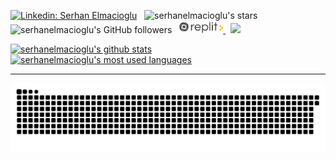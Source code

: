 
    
[![Linkedin: Serhan Elmacioglu](https://img.shields.io/badge/-Linkedin-blue?style=flat-square&logo=Linkedin&logoColor=white&link=https://www.linkedin.com/in/serhanbaranelmacioglu/)](https://www.linkedin.com/in/serhanbaranelmacioglu/) &nbsp;
![serhanelmacioglu's stars](https://img.shields.io/github/stars/serhanelmacioglu?style=social) &nbsp; 
![serhanelmacioglu's GitHub followers](https://img.shields.io/github/followers/serhanelmacioglu?style=social) &nbsp;
<a href= "https://replit.com/@serhanelmacioglu"> <img src="/replit.png" width="70" height="20" > </a> &nbsp;
<a href="https://github.com/serhanelmacioglu/github-profile-views-counter">
    <img src="https://komarev.com/ghpvc/?username=serhanelmacioglu">
    
![serhanelmacioglu's github stats](https://github-readme-stats.vercel.app/api?username=serhanelmacioglu)
![serhanelmacioglu's most used languages](https://github-readme-stats.vercel.app/api/top-langs/?username=serhanelmacioglu&layout=compact&hide=html)<a>
    
    
<hr>
<p align="center">
  <img src="https://github.com/serhanelmacioglu/serhanelmacioglu/raw/output/github-contribution-grid-snake.svg" alt="snake"></center>  
  
  
  <!--
**serhanelmacioglu/serhanelmacioglu** is a ✨ _special_ ✨ repository because its `README.md` (this file) appears on your GitHub profile.

Here are some ideas to get you started:

- 🔭 I’m currently working on ...
- 🌱 I’m currently learning ...
- 👯 I’m looking to collaborate on ...
- 🤔 I’m looking for help with ...
- 💬 Ask me about ...
- 📫 How to reach me: ...
- 😄 Pronouns: ...
- ⚡ Fun fact: ...
-->

